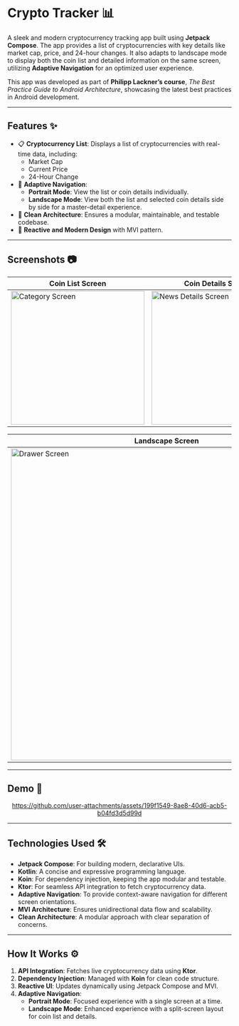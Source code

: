 # Crypto Tracker 📊  

A sleek and modern cryptocurrency tracking app built using **Jetpack Compose**. The app provides a list of cryptocurrencies with key details like market cap, price, and 24-hour changes. It also adapts to landscape mode to display both the coin list and detailed information on the same screen, utilizing **Adaptive Navigation** for an optimized user experience.

This app was developed as part of **Philipp Lackner’s course**, *The Best Practice Guide to Android Architecture*, showcasing the latest best practices in Android development.

---

## Features ✨  
- 📋 **Cryptocurrency List**: Displays a list of cryptocurrencies with real-time data, including:
  - Market Cap
  - Current Price
  - 24-Hour Change
- 📱 **Adaptive Navigation**:
  - **Portrait Mode**: View the list or coin details individually.
  - **Landscape Mode**: View both the list and selected coin details side by side for a master-detail experience.
- 🧼 **Clean Architecture**: Ensures a modular, maintainable, and testable codebase.
- 🚀 **Reactive and Modern Design** with MVI pattern.

---

## Screenshots 📷  

<div align="center">

| Coin List Screen                      | Coin Details Screen               |
|------------------------------------|--------------------------------------|
| <img src="https://github.com/user-attachments/assets/f5320169-5651-4ab1-bcda-9e60e8ff585f" alt="Category Screen" width="300"/> | <img src="https://github.com/user-attachments/assets/a9c56f7d-64d6-4d6a-8eb7-ce701882b1fc" alt="News Details Screen" width="300"/> |

| Landscape Screen                     |
|------------------------------------|
| <img src="https://github.com/user-attachments/assets/4b55dcfe-929f-4b63-915a-ebc14561c108" alt="Drawer Screen" width="700"/> |


</div>

---

## Demo 🎥  
<div align="center">

https://github.com/user-attachments/assets/199f1549-8ae8-40d6-acb5-b04fd3d5d99d

</div>

---

## Technologies Used 🛠️  

- **Jetpack Compose**: For building modern, declarative UIs.  
- **Kotlin**: A concise and expressive programming language.  
- **Koin**: For dependency injection, keeping the app modular and testable.  
- **Ktor**: For seamless API integration to fetch cryptocurrency data.  
- **Adaptive Navigation**: To provide context-aware navigation for different screen orientations.  
- **MVI Architecture**: Ensures unidirectional data flow and scalability.  
- **Clean Architecture**: A modular approach with clear separation of concerns.  

---

## How It Works ⚙️  

1. **API Integration**: Fetches live cryptocurrency data using **Ktor**.  
2. **Dependency Injection**: Managed with **Koin** for clean code structure.  
3. **Reactive UI**: Updates dynamically using Jetpack Compose and MVI.  
4. **Adaptive Navigation**:  
   - **Portrait Mode**: Focused experience with a single screen at a time.  
   - **Landscape Mode**: Enhanced experience with a split-screen layout for coin list and details.  

